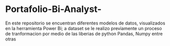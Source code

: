 # Portafolio-Bi-Analyst-
En este repositorio se encuentran diferentes modelos de datos, visualizados en la herramienta Power Bi; a dataset se le realizo previamente un proceso de tranformacion  por medio de las liberias de  python Pandas, Numpy entre otras 
